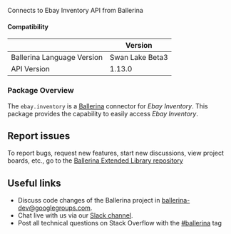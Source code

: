 Connects to Ebay Inventory API from Ballerina

#### Compatibility
|                               | Version         |
|-------------------------------|-----------------|
| Ballerina Language Version    | Swan Lake Beta3 |
| API Version                   | 1.13.0          |

### Package Overview
The `ebay.inventory` is a [Ballerina](https://ballerina.io/) connector for *Ebay Inventory*.
This package provides the capability to easily access *Ebay Inventory*.
## Report issues
To report bugs, request new features, start new discussions, view project boards, etc., go to the [Ballerina Extended Library repository](https://github.com/ballerina-platform/ballerina-extended-library)

## Useful links
- Discuss code changes of the Ballerina project in [ballerina-dev@googlegroups.com](mailto:ballerina-dev@googlegroups.com).
- Chat live with us via our [Slack channel](https://ballerina.io/community/slack/).
- Post all technical questions on Stack Overflow with the [#ballerina](https://stackoverflow.com/questions/tagged/ballerina) tag
